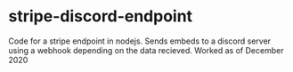 # stripe-discord-endpoint
Code for a stripe endpoint in nodejs. Sends embeds to a discord server using a webhook depending on the data recieved.
Worked as of December 2020
